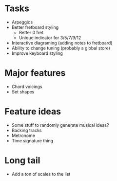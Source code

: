 # Tasks
- Arpeggios
- Better fretboard styling
  - Better 0 fret
  - Unique indicator for 3/5/7/9/12
- Interactive diagraming (adding notes to fretboard)
- Ability to change tuning (probably a global store)
- Improve keyboard styling

# Major features
- Chord voicings
- Set shapes

# Feature ideas
- Some stuff to randomly generate musical ideas?
- Backing tracks
- Metronome
- Time signature thing

# Long tail
- Add a ton of scales to the list